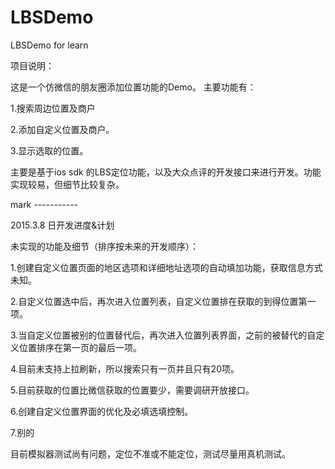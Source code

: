 # LBSDemo
LBSDemo for learn

项目说明：

这是一个仿微信的朋友圈添加位置功能的Demo。
主要功能有：

1.搜索周边位置及商户

2.添加自定义位置及商户。

3.显示选取的位置。



主要是基于ios sdk 的LBS定位功能，以及大众点评的开发接口来进行开发。功能实现较易，但细节比较复杂。

mark -----------

2015.3.8 日开发进度&计划

未实现的功能及细节（排序按未来的开发顺序）：

1.创建自定义位置页面的地区选项和详细地址选项的自动填加功能，获取信息方式未知。

2.自定义位置选中后，再次进入位置列表，自定义位置排在获取的到得位置第一项。

3.当自定义位置被别的位置替代后，再次进入位置列表界面，之前的被替代的自定义位置排序在第一页的最后一项。

4.目前未支持上拉刷新，所以搜索只有一页并且只有20项。

5.目前获取的位置比微信获取的位置要少，需要调研开放接口。

6.创建自定义位置界面的优化及必填选填控制。

7.别的

目前模拟器测试尚有问题，定位不准或不能定位，测试尽量用真机测试。
